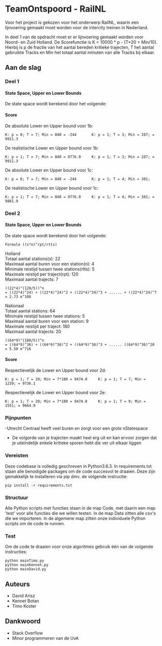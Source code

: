 # TeamOntspoord - RailNL

Voor het project is gekozen voor het onderwerp RailNL, waarin een lijnvoering gemaakt moet worden voor de intercity treinen in
Nederland.

In deel 1 van de opdracht moet er er lijnvoering gemaakt worden voor Noord- en Zuid Holland.
De Scorefunctie is K = 10000 * p - (T*20 + Min/10). Hierbij is p de fractie van het aantal bereden kritieke trajecten, T het aantal gebruikte Tracks en Min het totaal aantal minuten van alle Tracks bij elkaar.

## Aan de slag
### Deel 1
#### State Space, Upper en Lower Bounds
De state space wordt berekend door het volgende:

#### Score
De absolute Lower en Upper bound voor 1b:
```
K: p = 0; T = 7; Min = 840 = -244       K: p = 1; T = 3; Min = 287; = 9911.3
```
De realistische Lower en Upper bound voor 1b:
```
K: p = 1; T = 7; Min = 840 = 9776.0     K: p = 1; T = 3; Min = 287; = 9911.3
```
De absolute Lower en Upper bound voor 1c:
```
K: p = 0; T = 7; Min = 840 = -244       K: p = 1; T = 4; Min = 381;
```
De realistische Lower en Upper bound voor 1c:
```
K: p = 1; T = 7; Min = 840 = 9776.0     K: p = 1; T = 4; Min = 381; = 9881.9
```

### Deel 2
#### State Space, Upper en Lower Bounds
De state space wordt berekend door het volgende:

```
Formule ((s*n)^rpt/rtts)
```

Holland
<br>Totaal aantal stations(s):                      22
<br>Maximaal aantal buren voor een station(n):      4
<br>Minimale reistijd tussen twee stations(rtts):   5
<br>Maximale reistijd per traject(rpt):             120
<br>Maximaal aantal trajects:                       7

```
((22*4)^(120/5))^n
= ((22*4)^24) + ((22*4)^24)^2 + ((22*4)^24)^3 + ...... + ((22*4)^24)^7
= 2.73 e^108
```

Nationaal
<br>Totaal aantal stations:                       64
<br>Minimale reistijd tussen twee stations:       5
<br>Maximaal aantal buren voor een station:       9
<br>Maximale reistijd per traject:                180
<br>Maximaal aantal trajects:                     20

```
((64*9)^(180/5))^n
= ((64*9)^36) + ((64*9)^36)^2 + ((64*9)^36)^3 + ...... ((64*9)^36)^20
= 5.50 e^716
```


#### Score
Respectievelijk de Lower en Upper bound voor 2d:
```
K: p = 1; T = 20; Min = 7*180 = 9474.0     K: p = 1; T = 7; Min = 1239; = 9736.1
```
Respectievelijk de Lower en Upper bound voor 2e:
```
K: p = 1; T = 20; Min = 7*180 = 9474.0     K: p = 1; T = 9; Min = 1551; = 9664.9
```

### Pijnpunten

-Utrecht Centraal heeft veel buren en zorgt voor een grote nStatespace
- De volgorde van je trajecten maakt heel erg uit en kan ervoor zorgen dat je uiteindelijk enkele kritieke sporen hebt die ver uit elkaar liggen


### Vereisten

Deze codebase is volledig geschreven in Python3.6.3. In requirements.txt staan alle benodigde packages om de code succesvol te draaien. Deze zijn gemakkelijk te installeren via pip dmv. de volgende instructie:
```
pip install -r requirements.txt
```

### Structuur

Alle Python scripts met functies staan in de map Code, met daarin een map 'test' voor alle functies die we willen
testen. In de map Data zitten alle csv's die we importeren. In de algemene map zitten onze individuele Python scripts om de code te runnen.

### Test

Om de code te draaien voor onze algoritmes gebruik één van de volgende instructies:
```
python mainTimo.py
python mainKennet.py
python mainDavid.py
```

## Auteurs

- David Arisz
- Kennet Botan
- Timo Koster

## Dankwoord
- Stack Overflow
- Minor programmeren van de UvA
